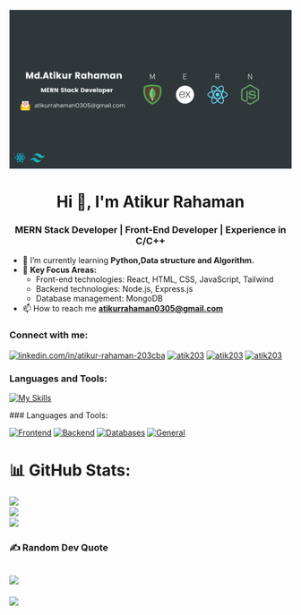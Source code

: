 ![Banner](https://raw.githubusercontent.com/Atik203/Atik203/main/images/github%20cover.png)

<h1 align="center">Hi 👋, I'm Atikur Rahaman</h1>
<h3 align="center">MERN Stack Developer | Front-End Developer | Experience in C/C++ </h3>

- 🌱 I’m currently learning **Python,Data structure and Algorithm.**
- 🔭 **Key Focus Areas:**
  - Front-end technologies: React, HTML, CSS, JavaScript, Tailwind
  - Backend technologies: Node.js, Express.js
  - Database management: MongoDB
- 📫 How to reach me **atikurrahaman0305@gmail.com**


<h3 align="left">Connect with me:</h3>
<p align="left">
<a href="https://www.linkedin.com/in/atikur-rahaman-203cba/" target="blank"><img align="center" src="https://raw.githubusercontent.com/rahuldkjain/github-profile-readme-generator/master/src/images/icons/Social/linked-in-alt.svg" alt="linkedin.com/in/atikur-rahaman-203cba" height="30" width="40" /></a>
<a href="https://www.codechef.com/users/atik203" target="blank"><img align="center" src="https://cdn.codechef.com/images/cc-logo.svg" alt="atik203" height="30" width="40" /></a>
<a href="https://codeforces.com/profile/atik203" target="blank"><img align="center" src="https://raw.githubusercontent.com/rahuldkjain/github-profile-readme-generator/master/src/images/icons/Social/codeforces.svg" alt="atik203" height="30" width="40" /></a>
<a href="https://www.leetcode.com/atik203" target="blank"><img align="center" src="https://raw.githubusercontent.com/rahuldkjain/github-profile-readme-generator/master/src/images/icons/Social/leet-code.svg" alt="atik203" height="30" width="40" /></a>
</p>


<h3 align="left">Languages and Tools:</h3>
<p align="left">  
  
[![My Skills](https://skillicons.dev/icons?i=react,redux,ts,nodejs,js,mongodb,tailwind,bootstrap,mysql,postgres,django,html,css,c,cpp,vscode,vite,git,figma,postman)](https://skillicons.dev)
</p>
### Languages and Tools:

[![Frontend](https://skillicons.dev/icons?i=react,redux,ts,html,css,tailwind,bootstrap,figma)](https://skillicons.dev)
[![Backend](https://skillicons.dev/icons?i=nodejs,django)](https://skillicons.dev)
[![Databases](https://skillicons.dev/icons?i=mongodb,mysql,postgres)](https://skillicons.dev)
[![General](https://skillicons.dev/icons?i=js,c,cpp,vscode,vite,git,postman)](https://skillicons.dev)


# 📊 GitHub Stats:
![](https://github-readme-stats.vercel.app/api?username=atik203&theme=radical&hide_border=false&include_all_commits=false&count_private=false)<br/>
![](https://github-readme-streak-stats.herokuapp.com/?user=atik203&theme=radical&hide_border=false)<br/>
![](https://github-readme-stats.vercel.app/api/top-langs/?username=atik203&theme=radical&hide_border=false&include_all_commits=false&count_private=false&layout=compact)

### ✍️ Random Dev Quote
![](https://quotes-github-readme.vercel.app/api?type=horizontal&theme=radical)
---
[![](https://visitcount.itsvg.in/api?id=atik203&icon=0&color=4)](https://visitcount.itsvg.in)

